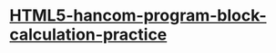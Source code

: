 # [HTML5-hancom-program-block-calculation-practice](https://jhyoon97.github.io/HTML5-hancom-program-block-calculation-practice/01_01.html)
